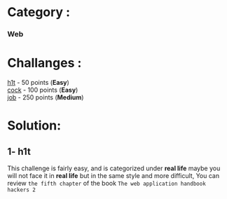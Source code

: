 # Category :
### Web

# Challanges :
[h1t](h1t.hamza.fun)&nbsp;- 50  points (**Easy**) <br>
[cock](cock.hamza.fun)&nbsp;- 100 points (**Easy**) <br>
[job](job.hamza.fun)&nbsp;- 250 points (**Medium**)<br>

# Solution:

## 1- **h1t**

This challenge is fairly easy, and is categorized under **real life** maybe you will not face it in **real life** but in the same style and more difficult, You can review `the fifth chapter` of the book `The web application handbook hackers 2`<br>


